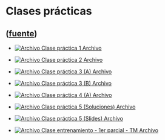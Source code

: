 # Clases prácticas
([fuente](https://campus.exactas.uba.ar/course/view.php?id=989&section=5))
---
  - [![Archivo](https://campus.exactas.uba.ar/theme/image.php/magazine/core/1462913092/f/pdf) Clase práctica 1 Archivo](https://campus.exactas.uba.ar/mod/resource/view.php?id=52730)

  - [![Archivo](https://campus.exactas.uba.ar/theme/image.php/magazine/core/1462913092/f/pdf) Clase práctica 2 Archivo](https://campus.exactas.uba.ar/mod/resource/view.php?id=52731)

  - [![Archivo](https://campus.exactas.uba.ar/theme/image.php/magazine/core/1462913092/f/pdf) Clase práctica 3 (A) Archivo](https://campus.exactas.uba.ar/mod/resource/view.php?id=52732)

  - [![Archivo](https://campus.exactas.uba.ar/theme/image.php/magazine/core/1462913092/f/pdf) Clase práctica 3 (B) Archivo](https://campus.exactas.uba.ar/mod/resource/view.php?id=52733)

  - [![Archivo](https://campus.exactas.uba.ar/theme/image.php/magazine/core/1462913092/f/pdf) Clase práctica 4 (A) Archivo](https://campus.exactas.uba.ar/mod/resource/view.php?id=52734)

  - [![Archivo](https://campus.exactas.uba.ar/theme/image.php/magazine/core/1462913092/f/pdf) Clase práctica 5 (Soluciones) Archivo](https://campus.exactas.uba.ar/mod/resource/view.php?id=52736)

  - [![Archivo](https://campus.exactas.uba.ar/theme/image.php/magazine/core/1462913092/f/pdf) Clase práctica 5 (Slides) Archivo](https://campus.exactas.uba.ar/mod/resource/view.php?id=52737)

  - [![Archivo](https://campus.exactas.uba.ar/theme/image.php/magazine/core/1462913092/f/pdf) Clase entrenamiento - 1er parcial - TM Archivo](https://campus.exactas.uba.ar/mod/resource/view.php?id=61285)

